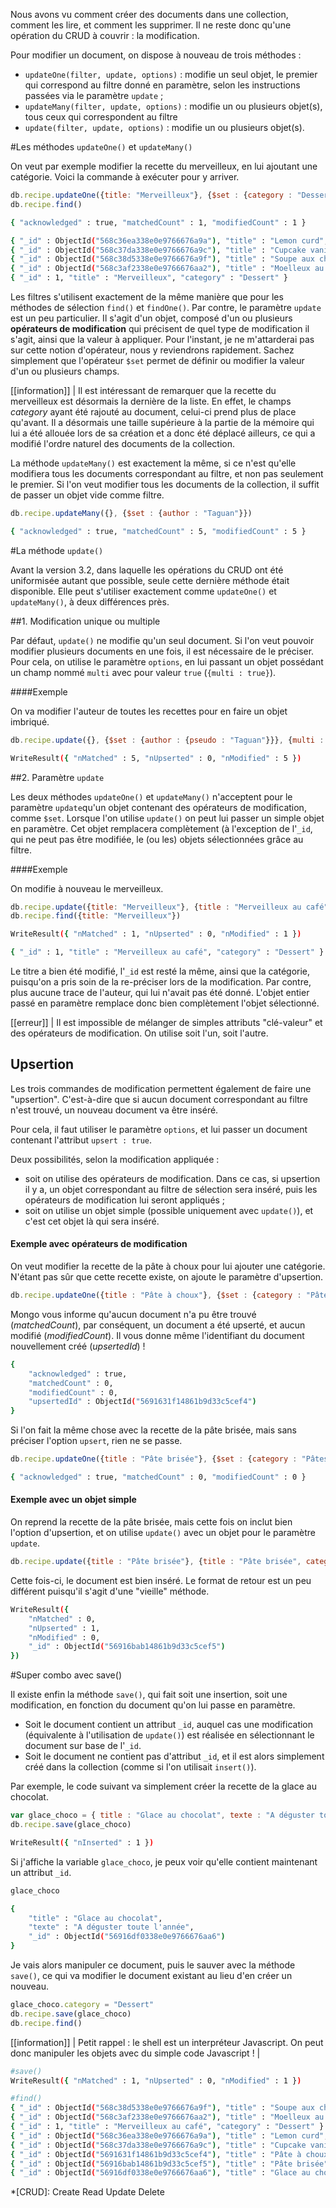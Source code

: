 Nous avons vu comment créer des documents dans une collection, comment les lire, et comment les supprimer. Il ne reste donc qu'une opération du CRUD à couvrir : la modification.

Pour modifier un document, on dispose à nouveau de trois méthodes :

- ```updateOne(filter, update, options)``` : modifie un seul objet, le premier qui correspond au filtre donné en paramètre, selon les instructions passées via le paramètre ```update``` ;
- ```updateMany(filter, update, options)``` : modifie un ou plusieurs objet(s), tous ceux qui correspondent au filtre
- ```update(filter, update, options)``` : modifie un ou plusieurs objet(s).

#Les méthodes ```updateOne()``` et ```updateMany()```

On veut par exemple modifier la recette du merveilleux, en lui ajoutant une catégorie. Voici la commande à exécuter pour y arriver.

```javascript
db.recipe.updateOne({title: "Merveilleux"}, {$set : {category : "Dessert"}})
db.recipe.find()
```
```bash
{ "acknowledged" : true, "matchedCount" : 1, "modifiedCount" : 1 }

{ "_id" : ObjectId("568c36ea338e0e9766676a9a"), "title" : "Lemon curd", "text" : "Idéal pour une tarte au citron !" }
{ "_id" : ObjectId("568c37da338e0e9766676a9c"), "title" : "Cupcake vanille", "text" : "Les cupcakes, c'est tout joli." }
{ "_id" : ObjectId("568c38d5338e0e9766676a9f"), "title" : "Soupe aux chicons", "text" : "Ou aux endives, pour les français.", "category" : "Entrée" }
{ "_id" : ObjectId("568c3af2338e0e9766676aa2"), "title" : "Moelleux au chocolat" }
{ "_id" : 1, "title" : "Merveilleux", "category" : "Dessert" }
```

Les filtres s'utilisent exactement de la même manière que pour les méthodes de sélection ```find()``` et ```findOne()```. Par contre, le paramètre ```update``` est un peu particulier. Il s'agit d'un objet, composé d'un ou plusieurs **opérateurs de modification** qui précisent de quel type de modification il s'agit, ainsi que la valeur à appliquer.
Pour l'instant, je ne m'attarderai pas sur cette notion d'opérateur, nous y reviendrons rapidement. Sachez simplement que l'opérateur ```$set``` permet de définir ou modifier la valeur d'un ou plusieurs champs.

[[information]]
| Il est intéressant de remarquer que la recette du merveilleux est désormais la dernière de la liste. En effet, le champs *category* ayant été rajouté au document, celui-ci prend plus de place qu'avant. Il a désormais une taille supérieure à la partie de la mémoire qui lui a été allouée lors de sa création et a donc été déplacé ailleurs, ce qui a modifié l'ordre naturel des documents de la collection. 

La méthode ```updateMany()``` est exactement la même, si ce n'est qu'elle modifiera tous les documents correspondant au filtre, et non pas seulement le premier. Si l'on veut modifier tous les documents de la collection, il suffit de passer un objet vide comme filtre.

```javascript
db.recipe.updateMany({}, {$set : {author : "Taguan"}})
```

```bash
{ "acknowledged" : true, "matchedCount" : 5, "modifiedCount" : 5 }
```

#La méthode ```update()```

Avant la version 3.2, dans laquelle les opérations du CRUD ont été uniformisée autant que possible, seule cette dernière méthode était disponible. Elle peut s'utiliser exactement comme ```updateOne()``` et ```updateMany()```, à deux différences près.

##1. Modification unique ou multiple

Par défaut, ```update()``` ne modifie qu'un seul document. Si l'on veut pouvoir modifier plusieurs documents en une fois, il est nécessaire de le préciser. Pour cela, on utilise le paramètre ```options```, en lui passant un objet possédant un champ nommé ```multi``` avec pour valeur ```true``` (```{multi : true}```).

####Exemple

On va modifier l'auteur de toutes les recettes pour en faire un objet imbriqué.

```javascript
db.recipe.update({}, {$set : {author : {pseudo : "Taguan"}}}, {multi : true})
```

```bash
WriteResult({ "nMatched" : 5, "nUpserted" : 0, "nModified" : 5 })
```

##2. Paramètre ```update```

Les deux méthodes ```updateOne()``` et ```updateMany()``` n'acceptent pour le paramètre ```update```qu'un objet contenant des opérateurs de modification, comme ```$set```. Lorsque l'on utilise ```update()``` on peut lui passer un simple objet en paramètre. Cet objet remplacera complètement (à l'exception de l'```_id```, qui ne peut pas être modifiée, le (ou les) objets sélectionnées grâce au filtre.

####Exemple

On modifie à nouveau le merveilleux.

```javascript
db.recipe.update({title: "Merveilleux"}, {title : "Merveilleux au café", "category" : "Dessert"})
db.recipe.find({title: "Merveilleux"})
```

```bash
WriteResult({ "nMatched" : 1, "nUpserted" : 0, "nModified" : 1 })

{ "_id" : 1, "title" : "Merveilleux au café", "category" : "Dessert" }
```

Le titre a bien été modifié, l'```_id``` est resté la même, ainsi que la catégorie, puisqu'on a pris soin de la re-préciser lors de la modification. Par contre, plus aucune trace de l'auteur, qui lui n'avait pas été donné. L'objet entier passé en paramètre remplace donc bien complètement l'objet sélectionné.

[[erreur]]
| Il est impossible de mélanger de simples attributs "clé-valeur" et des opérateurs de modification. On utilise soit l'un, soit l'autre.

## Upsertion

Les trois commandes de modification permettent également de faire une "upsertion". C'est-à-dire que si aucun document correspondant au filtre n'est trouvé, un nouveau document va être inséré.

Pour cela, il faut utiliser le paramètre ```options```, et lui passer un document contenant l'attribut ```upsert : true```.

Deux possibilités, selon la modification appliquée :

- soit on utilise des opérateurs de modification. Dans ce cas, si upsertion il y a, un objet correspondant au filtre de sélection sera inséré, puis les opérateurs de modification lui seront appliqués ;
- soit on utilise un objet simple (possible uniquement avec ```update()```), et c'est cet objet là qui sera inséré.

#### Exemple avec opérateurs de modification

On veut modifier la recette de la pâte à choux pour lui ajouter une catégorie. N'étant pas sûr que cette recette existe, on ajoute le paramètre d'upsertion.

```javascript
db.recipe.updateOne({title : "Pâte à choux"}, {$set : {category : "Pâtes"}}, {upsert : true})
```

Mongo vous informe qu'aucun document n'a pu être trouvé (*matchedCount*), par conséquent, un document a été upserté, et aucun modifié (*modifiedCount*). Il vous donne même l'identifiant du document nouvellement créé (*upsertedId*) !

```bash
{
	"acknowledged" : true,
	"matchedCount" : 0,
	"modifiedCount" : 0,
	"upsertedId" : ObjectId("5691631f14861b9d33c5cef4")
}
```

Si l'on fait la même chose avec la recette de la pâte brisée, mais sans préciser l'option ```upsert```, rien ne se passe.

```javascript
db.recipe.updateOne({title : "Pâte brisée"}, {$set : {category : "Pâtes"}})
```

```bash
{ "acknowledged" : true, "matchedCount" : 0, "modifiedCount" : 0 }
```

#### Exemple avec un objet simple

On reprend la recette de la pâte brisée, mais cette fois on inclut bien l'option d'upsertion, et on utilise ```update()``` avec un objet pour le paramètre ```update```.

```javascript
db.recipe.update({title : "Pâte brisée"}, {title : "Pâte brisée", category : "Pâtes"}, {upsert : true})
```

Cette fois-ci, le document est bien inséré. Le format de retour est un peu différent puisqu'il s'agit d'une "vieille" méthode.

```bash
WriteResult({
	"nMatched" : 0,
	"nUpserted" : 1,
	"nModified" : 0,
	"_id" : ObjectId("56916bab14861b9d33c5cef5")
})
```

#Super combo avec save()

Il existe enfin la méthode ```save()```, qui fait soit une insertion, soit une modification, en fonction du document qu'on lui passe en paramètre.

- Soit le document contient un attribut ```_id```, auquel cas une modification (équivalente à l'utilisation de ```update()```) est réalisée en sélectionnant le document sur base de l'```_id```.
- Soit le document ne contient pas d'attribut ```_id```, et il est alors simplement créé dans la collection (comme si l'on utilisait ```insert()```).

Par exemple, le code suivant va simplement créer la recette de la glace au chocolat.

```javascript
var glace_choco = { title : "Glace au chocolat", texte : "A déguster toute l'année"}
db.recipe.save(glace_choco)
```

```bash
WriteResult({ "nInserted" : 1 })
```

Si j'affiche la variable ```glace_choco```, je peux voir qu'elle contient maintenant un attribut ```_id```.

```javascript
glace_choco
```

```bash
{
	"title" : "Glace au chocolat",
	"texte" : "A déguster toute l'année",
	"_id" : ObjectId("56916df0338e0e9766676aa6")
}
```

Je vais alors manipuler ce document, puis le sauver avec la méthode ```save()```, ce qui va modifier le document existant au lieu d'en créer un nouveau.

```javascript
glace_choco.category = "Dessert"
db.recipe.save(glace_choco)
db.recipe.find()
```

[[information]]
| Petit rappel : le shell est un interpréteur Javascript. On peut donc manipuler les objets avec du simple code Javascript !
| 

```bash
#save()
WriteResult({ "nMatched" : 1, "nUpserted" : 0, "nModified" : 1 })

#find()
{ "_id" : ObjectId("568c38d5338e0e9766676a9f"), "title" : "Soupe aux chicons", "text" : "Ou aux endives, pour les français.", "category" : "Entrée", "author" : { "pseudo" : "Taguan" } }
{ "_id" : ObjectId("568c3af2338e0e9766676aa2"), "title" : "Moelleux au chocolat", "author" : { "pseudo" : "Taguan" } }
{ "_id" : 1, "title" : "Merveilleux au café", "category" : "Dessert" }
{ "_id" : ObjectId("568c36ea338e0e9766676a9a"), "title" : "Lemon curd", "text" : "Idéal pour une tarte au citron !", "author" : { "pseudo" : "Taguan" } }
{ "_id" : ObjectId("568c37da338e0e9766676a9c"), "title" : "Cupcake vanille", "text" : "Les cupcakes, c'est tout joli.", "author" : { "pseudo" : "Taguan" } }
{ "_id" : ObjectId("5691631f14861b9d33c5cef4"), "title" : "Pâte à choux", "category" : "Pâtes" }
{ "_id" : ObjectId("56916bab14861b9d33c5cef5"), "title" : "Pâte brisée", "category" : "Pâtes" }
{ "_id" : ObjectId("56916df0338e0e9766676aa6"), "title" : "Glace au chocolat", "texte" : "A déguster toute l'année", "category" : "Dessert" }
```

*[CRUD]: Create Read Update Delete